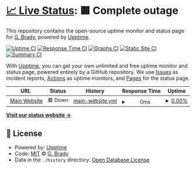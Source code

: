 # [📈 Live Status](https://status.rapiermc.com): <!--live status--> **🟥 Complete outage**

This repository contains the open-source uptime monitor and status page for [G. Brady](https://status.rapiermc.com), powered by [Upptime](https://github.com/upptime/upptime).

[![Uptime CI](https://github.com/PersonalDom/RapierMC-Upptime/workflows/Uptime%20CI/badge.svg)](https://github.com/PersonalDom/RapierMC-Upptime/actions?query=workflow%3A%22Uptime+CI%22)
[![Response Time CI](https://github.com/PersonalDom/RapierMC-Upptime/workflows/Response%20Time%20CI/badge.svg)](https://github.com/PersonalDom/RapierMC-Upptime/actions?query=workflow%3A%22Response+Time+CI%22)
[![Graphs CI](https://github.com/PersonalDom/RapierMC-Upptime/workflows/Graphs%20CI/badge.svg)](https://github.com/PersonalDom/RapierMC-Upptime/actions?query=workflow%3A%22Graphs+CI%22)
[![Static Site CI](https://github.com/PersonalDom/RapierMC-Upptime/workflows/Static%20Site%20CI/badge.svg)](https://github.com/PersonalDom/RapierMC-Upptime/actions?query=workflow%3A%22Static+Site+CI%22)
[![Summary CI](https://github.com/PersonalDom/RapierMC-Upptime/workflows/Summary%20CI/badge.svg)](https://github.com/PersonalDom/RapierMC-Upptime/actions?query=workflow%3A%22Summary+CI%22)

With [Upptime](https://upptime.js.org), you can get your own unlimited and free uptime monitor and status page, powered entirely by a GitHub repository. We use [Issues](https://github.com/PersonalDom/RapierMC-Upptime/issues) as incident reports, [Actions](https://github.com/PersonalDom/RapierMC-Upptime/actions) as uptime monitors, and [Pages](https://status.rapiermc.com) for the status page.

<!--start: status pages-->
<!-- This summary is generated by Upptime (https://github.com/upptime/upptime) -->
<!-- Do not edit this manually, your changes will be overwritten -->
<!-- prettier-ignore -->
| URL | Status | History | Response Time | Uptime |
| --- | ------ | ------- | ------------- | ------ |
| <img alt="" src="https://rapiermc.com/images/favicon.svg" height="13"> [Main Website](https://rapiermc.com) | 🟥 Down | [main-website.yml](https://github.com/PersonalDom/RapierMC-Upptime/commits/HEAD/history/main-website.yml) | <details><summary><img alt="Response time graph" src="./graphs/main-website/response-time-week.png" height="20"> 0ms</summary><br><a href="https://status.rapiermc.com/history/main-website"><img alt="Response time 0" src="https://img.shields.io/endpoint?url=https%3A%2F%2Fraw.githubusercontent.com%2FPersonalDom%2FRapierMC-Upptime%2FHEAD%2Fapi%2Fmain-website%2Fresponse-time.json"></a><br><a href="https://status.rapiermc.com/history/main-website"><img alt="24-hour response time 0" src="https://img.shields.io/endpoint?url=https%3A%2F%2Fraw.githubusercontent.com%2FPersonalDom%2FRapierMC-Upptime%2FHEAD%2Fapi%2Fmain-website%2Fresponse-time-day.json"></a><br><a href="https://status.rapiermc.com/history/main-website"><img alt="7-day response time 0" src="https://img.shields.io/endpoint?url=https%3A%2F%2Fraw.githubusercontent.com%2FPersonalDom%2FRapierMC-Upptime%2FHEAD%2Fapi%2Fmain-website%2Fresponse-time-week.json"></a><br><a href="https://status.rapiermc.com/history/main-website"><img alt="30-day response time 0" src="https://img.shields.io/endpoint?url=https%3A%2F%2Fraw.githubusercontent.com%2FPersonalDom%2FRapierMC-Upptime%2FHEAD%2Fapi%2Fmain-website%2Fresponse-time-month.json"></a><br><a href="https://status.rapiermc.com/history/main-website"><img alt="1-year response time 0" src="https://img.shields.io/endpoint?url=https%3A%2F%2Fraw.githubusercontent.com%2FPersonalDom%2FRapierMC-Upptime%2FHEAD%2Fapi%2Fmain-website%2Fresponse-time-year.json"></a></details> | <details><summary><a href="https://status.rapiermc.com/history/main-website">0.00%</a></summary><a href="https://status.rapiermc.com/history/main-website"><img alt="All-time uptime 38.33%" src="https://img.shields.io/endpoint?url=https%3A%2F%2Fraw.githubusercontent.com%2FPersonalDom%2FRapierMC-Upptime%2FHEAD%2Fapi%2Fmain-website%2Fuptime.json"></a><br><a href="https://status.rapiermc.com/history/main-website"><img alt="24-hour uptime 0.00%" src="https://img.shields.io/endpoint?url=https%3A%2F%2Fraw.githubusercontent.com%2FPersonalDom%2FRapierMC-Upptime%2FHEAD%2Fapi%2Fmain-website%2Fuptime-day.json"></a><br><a href="https://status.rapiermc.com/history/main-website"><img alt="7-day uptime 0.00%" src="https://img.shields.io/endpoint?url=https%3A%2F%2Fraw.githubusercontent.com%2FPersonalDom%2FRapierMC-Upptime%2FHEAD%2Fapi%2Fmain-website%2Fuptime-week.json"></a><br><a href="https://status.rapiermc.com/history/main-website"><img alt="30-day uptime 0.00%" src="https://img.shields.io/endpoint?url=https%3A%2F%2Fraw.githubusercontent.com%2FPersonalDom%2FRapierMC-Upptime%2FHEAD%2Fapi%2Fmain-website%2Fuptime-month.json"></a><br><a href="https://status.rapiermc.com/history/main-website"><img alt="1-year uptime 0.00%" src="https://img.shields.io/endpoint?url=https%3A%2F%2Fraw.githubusercontent.com%2FPersonalDom%2FRapierMC-Upptime%2FHEAD%2Fapi%2Fmain-website%2Fuptime-year.json"></a></details>

<!--end: status pages-->

[**Visit our status website →**](https://status.rapiermc.com)

## 📄 License

- Powered by: [Upptime](https://github.com/upptime/upptime)
- Code: [MIT](./LICENSE) © [G. Brady](https://status.rapiermc.com)
- Data in the `./history` directory: [Open Database License](https://opendatacommons.org/licenses/odbl/1-0/)
